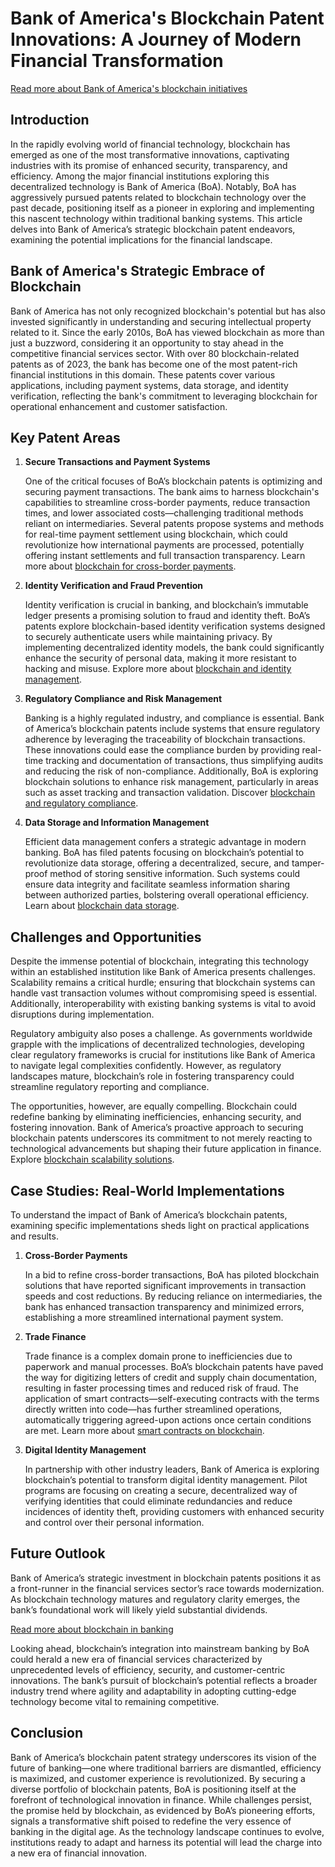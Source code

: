# Bank of America's Blockchain Patent Innovations: A Journey of Modern Financial Transformation

[Read more about Bank of America's blockchain initiatives](https://www.bankofamerica.com/)

## Introduction

In the rapidly evolving world of financial technology, blockchain has emerged as one of the most transformative innovations, captivating industries with its promise of enhanced security, transparency, and efficiency. Among the major financial institutions exploring this decentralized technology is Bank of America (BoA). Notably, BoA has aggressively pursued patents related to blockchain technology over the past decade, positioning itself as a pioneer in exploring and implementing this nascent technology within traditional banking systems. This article delves into Bank of America’s strategic blockchain patent endeavors, examining the potential implications for the financial landscape.

## Bank of America's Strategic Embrace of Blockchain

Bank of America has not only recognized blockchain's potential but has also invested significantly in understanding and securing intellectual property related to it. Since the early 2010s, BoA has viewed blockchain as more than just a buzzword, considering it an opportunity to stay ahead in the competitive financial services sector. With over 80 blockchain-related patents as of 2023, the bank has become one of the most patent-rich financial institutions in this domain. These patents cover various applications, including payment systems, data storage, and identity verification, reflecting the bank's commitment to leveraging blockchain for operational enhancement and customer satisfaction.

## Key Patent Areas

1. **Secure Transactions and Payment Systems**

   One of the critical focuses of BoA’s blockchain patents is optimizing and securing payment transactions. The bank aims to harness blockchain's capabilities to streamline cross-border payments, reduce transaction times, and lower associated costs—challenging traditional methods reliant on intermediaries. Several patents propose systems and methods for real-time payment settlement using blockchain, which could revolutionize how international payments are processed, potentially offering instant settlements and full transaction transparency. Learn more about [blockchain for cross-border payments](https://www.license-token.com/wiki/blockchain-for-cross-border-payments).

2. **Identity Verification and Fraud Prevention**

   Identity verification is crucial in banking, and blockchain’s immutable ledger presents a promising solution to fraud and identity theft. BoA’s patents explore blockchain-based identity verification systems designed to securely authenticate users while maintaining privacy. By implementing decentralized identity models, the bank could significantly enhance the security of personal data, making it more resistant to hacking and misuse. Explore more about [blockchain and identity management](https://www.license-token.com/wiki/blockchain-and-identity-management).

3. **Regulatory Compliance and Risk Management**

   Banking is a highly regulated industry, and compliance is essential. Bank of America’s blockchain patents include systems that ensure regulatory adherence by leveraging the traceability of blockchain transactions. These innovations could ease the compliance burden by providing real-time tracking and documentation of transactions, thus simplifying audits and reducing the risk of non-compliance. Additionally, BoA is exploring blockchain solutions to enhance risk management, particularly in areas such as asset tracking and transaction validation. Discover [blockchain and regulatory compliance](https://www.license-token.com/wiki/blockchain-and-regulatory-compliance).

4. **Data Storage and Information Management**

   Efficient data management confers a strategic advantage in modern banking. BoA has filed patents focusing on blockchain’s potential to revolutionize data storage, offering a decentralized, secure, and tamper-proof method of storing sensitive information. Such systems could ensure data integrity and facilitate seamless information sharing between authorized parties, bolstering overall operational efficiency. Learn about [blockchain data storage](https://www.license-token.com/wiki/blockchain-data-storage).

## Challenges and Opportunities

Despite the immense potential of blockchain, integrating this technology within an established institution like Bank of America presents challenges. Scalability remains a critical hurdle; ensuring that blockchain systems can handle vast transaction volumes without compromising speed is essential. Additionally, interoperability with existing banking systems is vital to avoid disruptions during implementation.

Regulatory ambiguity also poses a challenge. As governments worldwide grapple with the implications of decentralized technologies, developing clear regulatory frameworks is crucial for institutions like Bank of America to navigate legal complexities confidently. However, as regulatory landscapes mature, blockchain’s role in fostering transparency could streamline regulatory reporting and compliance.

The opportunities, however, are equally compelling. Blockchain could redefine banking by eliminating inefficiencies, enhancing security, and fostering innovation. Bank of America’s proactive approach to securing blockchain patents underscores its commitment to not merely reacting to technological advancements but shaping their future application in finance. Explore [blockchain scalability solutions](https://www.license-token.com/wiki/blockchain-scalability-solutions).

## Case Studies: Real-World Implementations

To understand the impact of Bank of America’s blockchain patents, examining specific implementations sheds light on practical applications and results.

1. **Cross-Border Payments**

   In a bid to refine cross-border transactions, BoA has piloted blockchain solutions that have reported significant improvements in transaction speeds and cost reductions. By reducing reliance on intermediaries, the bank has enhanced transaction transparency and minimized errors, establishing a more streamlined international payment system.

2. **Trade Finance**

   Trade finance is a complex domain prone to inefficiencies due to paperwork and manual processes. BoA’s blockchain patents have paved the way for digitizing letters of credit and supply chain documentation, resulting in faster processing times and reduced risk of fraud. The application of smart contracts—self-executing contracts with the terms directly written into code—has further streamlined operations, automatically triggering agreed-upon actions once certain conditions are met. Learn more about [smart contracts on blockchain](https://www.license-token.com/wiki/smart-contracts-on-blockchain).

3. **Digital Identity Management**

   In partnership with other industry leaders, Bank of America is exploring blockchain’s potential to transform digital identity management. Pilot programs are focusing on creating a secure, decentralized way of verifying identities that could eliminate redundancies and reduce incidences of identity theft, providing customers with enhanced security and control over their personal information.

## Future Outlook

Bank of America’s strategic investment in blockchain patents positions it as a front-runner in the financial services sector’s race towards modernization. As blockchain technology matures and regulatory clarity emerges, the bank’s foundational work will likely yield substantial dividends.

[Read more about blockchain in banking](https://www.ibm.com/blockchain/industries/banking)

Looking ahead, blockchain’s integration into mainstream banking by BoA could herald a new era of financial services characterized by unprecedented levels of efficiency, security, and customer-centric innovations. The bank’s pursuit of blockchain’s potential reflects a broader industry trend where agility and adaptability in adopting cutting-edge technology become vital to remaining competitive.

## Conclusion

Bank of America’s blockchain patent strategy underscores its vision of the future of banking—one where traditional barriers are dismantled, efficiency is maximized, and customer experience is revolutionized. By securing a diverse portfolio of blockchain patents, BoA is positioning itself at the forefront of technological innovation in finance. While challenges persist, the promise held by blockchain, as evidenced by BoA’s pioneering efforts, signals a transformative shift poised to redefine the very essence of banking in the digital age. As the technology landscape continues to evolve, institutions ready to adapt and harness its potential will lead the charge into a new era of financial innovation.
